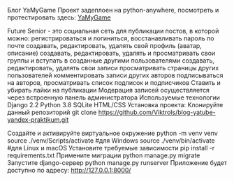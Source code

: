 Блог YaMyGame
Проект задеплоен на python-anywhere, посмотреть и протестировать  здесь:
[YaMyGame](http://futuresenior.pythonanywhere.com/)


Future Senior - это социальная сеть для публикации постов, в которой можно:
регистрироваться и логиниться, восстанавливать пароль по почте
создавать, редактировать, удалять свой профиль (аватар, описание)
создавать, редактировать, удалять и просматривать свои группы и вступать в созданные другими пользователями
создавать, редактировать, удалять свои записи
просматривать страницы других пользователей
комментировать записи других авторов
подписываться на авторов, просматривать список подписок и подписчиков
Ставить и убирать лайки на публикации
Модерация записей осуществляется через встроенную панель администратора
Используемые технологии
Django 2.2
Python 3.8
SQLite
HTML/CSS
Установка проекта:
Клонируйте данный репозиторий
git clone https://github.com/Viktrols/blog-yatube-yandex-praktikum.git

Создайте и активируйте виртуальное окружение
python -m venv venv<br>
source ./venv/Scripts/activate  #для Windows
source ./venv/bin/activate      #для Linux и macOS
Установите требуемые зависимости
pip install -r requirements.txt
Примените миграции
python manage.py migrate
Запустите django-сервер
python manage.py runserver
Приложение будет доступно по адресу: http://127.0.0.1:8000/
